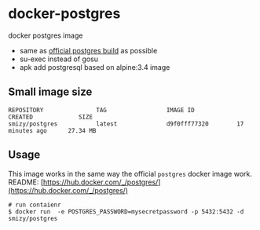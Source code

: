 # docker-postgres

docker postgres image 

* same as [official postgres build](https://registry.hub.docker.com/_/postgres/) as possible
* su-exec instead of gosu
* apk add postgresql based on alpine:3.4 image

## Small image size

```
REPOSITORY               TAG                 IMAGE ID            CREATED             SIZE
smizy/postgres           latest              d9f0fff77320        17 minutes ago      27.34 MB
```

## Usage

This image works in the same way the official `postgres` docker image work.
README: [https://hub.docker.com/_/postgres/](https://hub.docker.com/_/postgres/)

```
# run contaienr 
$ docker run  -e POSTGRES_PASSWORD=mysecretpassword -p 5432:5432 -d smizy/postgres
```